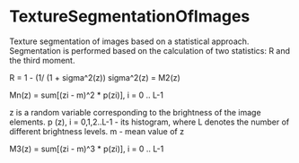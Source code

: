 # TextureSegmentationOfImages
Texture segmentation of images based on a statistical approach.
Segmentation is performed based on the calculation of two statistics: R and the third moment.

R = 1 - (1/ (1 + sigma^2(z))
sigma^2(z) = M2(z)

Mn(z) = sum[(zi - m)^2 * p(zi)], i = 0 .. L-1

z is a random variable corresponding to the brightness of the image elements.
p (z), i = 0,1,2..L-1 - its histogram, where L denotes the number of different brightness levels.
m - mean value of z

M3(z) = sum[(zi - m)^3 * p(zi)], i = 0 .. L-1
